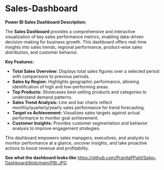 # Sales-Dashboard

**Power BI Sales Dashboard Description:**

The **Sales Dashboard** provides a comprehensive and interactive visualization of key sales performance metrics, enabling data-driven decision-making for business growth. This dashboard offers real-time insights into sales trends, regional performance, product-wise sales distribution, and customer behavior.

**Key Features:**

* **Total Sales Overview:** Displays total sales figures over a selected period with comparisons to previous periods.
* **Sales by Region:** Highlights geographic performance, allowing identification of high and low-performing areas.
* **Top Products:** Showcases best-selling products and categories to understand demand patterns.
* **Sales Trend Analysis:** Line and bar charts reflect monthly/quarterly/yearly sales performance for trend forecasting.
* **Target vs Achievement:** Visualizes sales targets against actual performance to monitor goal achievement.
* **Customer Insights:** Provides customer segmentation and behavior analysis to improve engagement strategies.

This dashboard empowers sales managers, executives, and analysts to monitor performance at a glance, uncover insights, and take proactive actions to boost revenue and profitability.

**See what the dashboard looks like**
https://github.com/PranitaPPatil/Sales-Dashboard/blob/main/PBI.JPG
